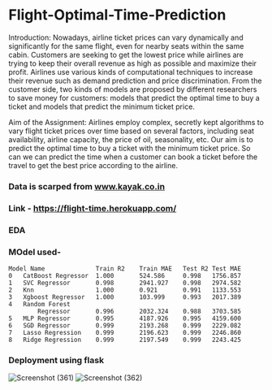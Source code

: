 # Flight-Optimal-Time-Prediction
Introduction:
Nowadays, airline ticket prices can vary dynamically and significantly for the
same flight, even for nearby seats within the same cabin. Customers are seeking to
get the lowest price while airlines are trying to keep their overall revenue as high as
possible and maximize their profit. Airlines use various kinds of computational
techniques to increase their revenue such as demand prediction and price
discrimination. From the customer side, two kinds of models are proposed by
different researchers to save money for customers: models that predict the optimal
time to buy a ticket and models that predict the minimum ticket price.

Aim of the Assignment:
Airlines employ complex, secretly kept algorithms to vary flight ticket prices
over time based on several factors, including seat availability, airline capacity, the
price of oil, seasonality, etc. Our aim is to predict the optimal time to buy a ticket
with the minimum ticket price. So can we can predict the time when a customer
can book a ticket before the travel to get the best price according to the airline.

### Data is scarped from www.kayak.co.in 
### Link - https://flight-time.herokuapp.com/ 
### EDA 
### MOdel used-
    Model Name	            Train R2	Train MAE	Test R2	Test MAE
    0	CatBoost Regressor	1.000	    524.586	    0.998	1756.857
    1	SVC Regressor	    0.998	    2941.927    0.998	2974.582
    2	Knn	                1.000	    0.921	    0.991	1133.553
    3	Xgboost Regressor	1.000	    103.999	    0.993	2017.389
    4	Random Forest 
            Regressor	    0.996	    2032.324	0.988	3703.585
    5	MLP Regressor	    0.995	    4187.926	0.995	4159.600
    6	SGD Regressor	    0.999	    2193.268	0.999	2229.082
    7	Lasso Regression	0.999	    2196.623	0.999	2246.860
    8	Ridge Regression	0.999	    2197.549	0.999	2243.425
    
### Deployment using flask
![Screenshot (361)](https://user-images.githubusercontent.com/58500044/119014612-c3cad080-b9b5-11eb-966e-482508b8b610.png)
![Screenshot (362)](https://user-images.githubusercontent.com/58500044/119014622-c5949400-b9b5-11eb-8398-a6c794215576.png)
